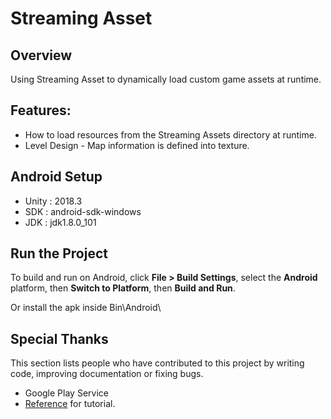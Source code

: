 # Streaming Asset

## Overview

Using Streaming Asset to dynamically load custom game assets at runtime.

## Features:

* How to load resources from the Streaming Assets directory at runtime.
* Level Design - Map information is defined into texture.

## Android Setup

* Unity : 2018.3
* SDK : android-sdk-windows 
* JDK : jdk1.8.0_101


## Run the Project

To build and run on Android, click
**File > Build Settings**, select the **Android** platform, then
**Switch to Platform**, then **Build and Run**.

Or install the apk inside Bin\Android\

## Special Thanks

This section lists people who have contributed to this project by writing code, improving documentation or fixing bugs.

* Google Play Service
* [Reference](https://www.raywenderlich.com/479-using-streaming-assets-in-unity) for tutorial.
